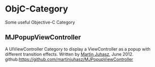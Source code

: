 # ObjC-Category
Some useful Objective-C Category

## MJPopupViewController

A UIViewController Category to display a ViewController as a popup with different transition effects.
Written by [Martin Juhasz](http://martinjuhasz.de), June 2012.
github:<https://github.com/martinjuhasz/MJPopupViewController>
